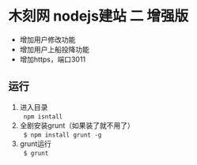 # 木刻网 nodejs建站 二 增强版

- 增加用户修改功能
- 增加用户上船投降功能
- 增加https，端口3011

## 运行
1. 进入目录  
` npm isntall`
2. 全剧安装grunt（如果装了就不用了）  
` $ npm install grunt -g`
3. grunt运行  
` $ grunt`
